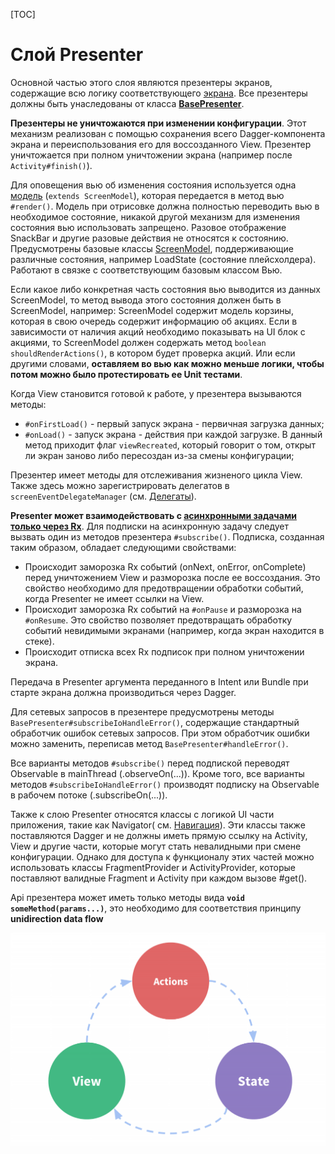[TOC]

# Слой Presenter

Основной частью этого слоя являются презентеры экранов,
содержащие всю логику соответствующего [экрана][view].
Все презентеры должны быть унаследованы от класса [**BasePresenter**][base].

**Презентеры не уничтожаются при изменении конфигурации**.
Этот механизм реализован с помощью сохранения всего Dagger-компонента
экрана и переиспользования его для воссозданного View.
Презентер уничтожается при полном уничтожении экрана (например после `Activity#finish()`).

Для оповещения вью об изменения состояния используется одна [модель][model]
(`extends ScreenModel`),
которая передается в метод вью `#render()`. Модель при отрисовке должна
полностью переводить вью в необходимое состояние,
никакой другой механизм для изменения состояния вью использовать запрещено.
Разовое отображение SnackBar и другие разовые действия не относятся к состоянию.
Предусмотрены базовые классы [ScreenModel][model],
поддерживающие различные состояния, например LoadState (состояние плейсхолдера).
Работают в связке с соответствующим базовым классом Вью.

Если какое либо конкретная часть состояния вью выводится из данных ScreenModel,
то метод вывода этого состояния должен быть в ScreenModel,
например: ScreenModel содержит модель корзины, которая в свою очередь
содержит информацию об акциях.
Если в зависимости от наличия акций необходимо показывать на UI блок с акциями,
то ScreenModel должен содержать метод `boolean shouldRenderActions()`,
в котором будет проверка акций.
Или если другими словами, **оставляем во вью как можно меньше логики,
чтобы потом можно было протестировать ее Unit тестами**.

Когда View становится готовой к работе, у презентера вызываются методы:
- `#onFirstLoad()` - первый запуск экрана - первичная загрузка данных;
- `#onLoad()` - запуск экрана - действия при каждой загрузке. В данный метод
приходит флаг `viewRecreated`, который говорит о том, открыт ли экран заново либо
пересоздан из-за смены конфигурации;

Презентер имеет методы для отслеживания жизненого цикла View. Также здесь
можно зарегистрировать делегатов в `screenEventDelegateManager` (см. [Делегаты][delegates]).

**Presenter может взаимодействовать с [асинхронными задачами только через Rx][async]**.
Для подписки на асинхронную задачу следует вызвать один из методов презентера `#subscribe()`.
Подписка, созданная таким образом, обладает следующими свойствами:
- Происходит заморозка Rx событий (onNext, onError, onComplete)
перед уничтожением View и разморозка после ее воссоздания.
Это свойство необходимо для предотвращении обработки событий,
когда Presenter не имеет ссылки на View.
- Происходит заморозка Rx событий на `#onPause` и разморозка на `#onResume`.
Это свойство позволяет предотвращать обработку событий невидимыми экранами
(например, когда экран находится в стеке).
- Происходит отписка всех Rx подписок при полном уничтожении экрана.

Передача в Presenter аргумента переданного в Intent или Bundle
при старте экрана должна производиться через Dagger.

Для сетевых запросов в презентере предусмотрены методы `BasePresenter#subscribeIoHandleError()`,
содержащие стандартный обработчик ошибок сетевых запросов.
При этом обработчик ошибки можно заменить, переписав метод `BasePresenter#handleError()`.

Все варианты методов `#subscribe()` перед подпиской переводят Observable
в mainThread (.observeOn(...)).
Кроме того, все варианты методов `#subscribeIoHandleError()`
производят подписку на Observable в рабочем потоке (.subscribeOn(...)).

Также к слою Presenter относятся классы с логикой UI части приложения,
такие как Navigator( см. [Навигация][nav]).
Эти классы также поставляются Dagger и не должны иметь прямую ссылку на Activity,
View и другие части, которые могут стать невалидными при смене конфигурации.
Однако для доступа к функционалу этих частей можно использовать классы FragmentProvider и
ActivityProvider, которые поставляют валидные Fragment и Activity при каждом вызове #get().

Api презентера может иметь только методы вида **`void someMethod(params...)`**,
это необходимо для соответствия принципу **unidirection data flow**

![](images/unidirect-dataflow.png)



[base]: ../src/main/java/ru/surfstudio/android/core/mvp/presenter/BasePresenter.java
[view]: view.md
[model]: usage.md
[delegates]: ../../core-ui/README.md
[nav]: ../../docs/ui/navigation.md
[async]: ../../docs/common/async.md
